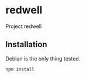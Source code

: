 redwell
=======

Project redwell


Installation
----

Debian is the only thing tested.

    npm install



    

